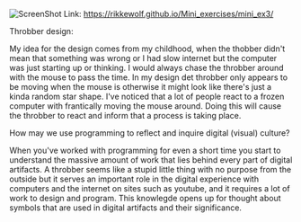![ScreenShot](https://rikkewolf.github.io/Mini_exercises/mini_ex3/Screen%20Shot%202017-02-26%20at%2020.37.51.png)
Link: https://rikkewolf.github.io/Mini_exercises/mini_ex3/

Throbber design: 

My idea for the design comes from my childhood, when the thobber didn't mean that something was wrong or I had slow internet but the computer was just starting up or thinking. 
I would always chase the throbber around with the mouse to pass the time. 
In my design det throbber only appears to be moving when the mouse is otherwise it might look like there's just a kinda random star shape. 
I've noticed that a lot of people react to a frozen computer with frantically moving the mouse around. 
Doing this will cause the throbber to react and inform that a process is taking place.

How may we use programming to reflect and inquire digital (visual) culture?

When you've worked with programming for even a short time you start to understand the massive amount of work that lies behind every part 
of digital artifacts. A throbber seems like a stupid little thing with no purpose from the outside but it serves an important role in the digital experience
with computers and the internet on sites such as youtube, and it requires a lot of work to design and program. 
This knowlegde opens up for thought about symbols that are used in digital artifacts and their significance.   
